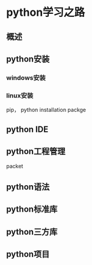 # python学习之路

## 概述

## python安装

### windows安装

### linux安装

pip， python installation packge

## python IDE

## python工程管理

packet

## python语法

## python标准库

## python三方库

## python项目